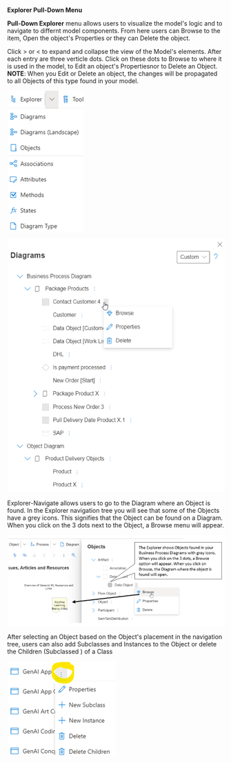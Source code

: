 **Explorer Pull-Down Menu**

**Pull-Down Explorer** menu allows users to visualize the model's logic and to navigate to differnt model components. From here users can Browse to the item, Open the object's Properties or they can Delete the object. 

Click > or < to expand and collapse the view of the Model's elements. After each entry are three verticle dots. Click on these dots to Browse to where it is used in the model, to Edit an object's Propertiesnor to Delete an Object. 
**NOTE**: When you Edit or Delete an object, the changes will be propagated to all Objects of this type found in your model.

![alt text](<images/ExplorerPulldownMenu.png>)

![alt text](images/ExplorerPanel.png)

Explorer-Navigate allows users to go to the Diagram where an Object is found. In the Explorer navigation tree you will see that some of the Objects have a grey icons. This signifies that the Object can be found on a Diagram. When you click on the 3 dots next to the Object, a Browse menu will appear.

![alt text](images/Explorer_Browse.png)

After selecting an Object based on the Object's placement in the navigation tree, users can also add Subclasses and Instances to the Object or delete the Children (Subclassed ) of a Class

![alt text](images/ExplorerBrowse3Dot.png)
